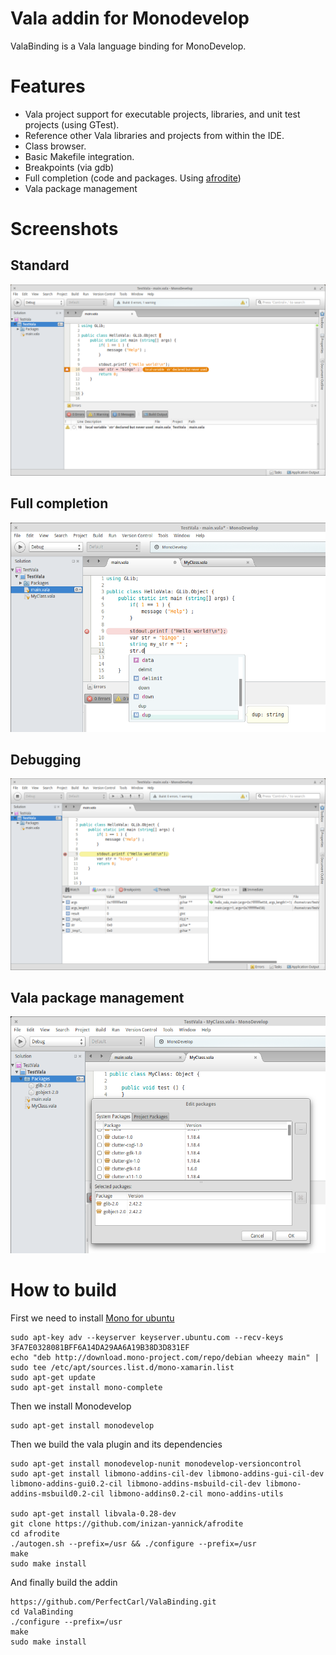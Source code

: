# Vala addin for Monodevelop

ValaBinding is a Vala language binding for MonoDevelop.

# Features
* Vala project support for executable projects, libraries, and unit test projects (using GTest).
* Reference other Vala libraries and projects from within the IDE.
* Class browser.
* Basic Makefile integration.
* Breakpoints (via gdb)
* Full completion (code and packages. Using [afrodite](https://github.com/inizan-yannick/afrodite))
* Vala package management

# Screenshots

## Standard
![standard](docs/ide-monodevelop.png)

## Full completion
![debugging](docs/ide-monodevelop-completion.png)

## Debugging
![debugging](docs/ide-monodevelop-debug.png)

## Vala package management
![packages](docs/ide-monodevelop-packages.png)

# How to build
First we need to install [Mono for ubuntu](http://www.mono-project.com/docs/getting-started/install/linux/#debian-ubuntu-and-derivatives")
```
sudo apt-key adv --keyserver keyserver.ubuntu.com --recv-keys 3FA7E0328081BFF6A14DA29AA6A19B38D3D831EF
echo "deb http://download.mono-project.com/repo/debian wheezy main" | sudo tee /etc/apt/sources.list.d/mono-xamarin.list
sudo apt-get update
sudo apt-get install mono-complete
```
Then we install Monodevelop
```
sudo apt-get install monodevelop
```
Then we build the vala plugin and its dependencies
```
sudo apt-get install monodevelop-nunit monodevelop-versioncontrol
sudo apt-get install libmono-addins-cil-dev libmono-addins-gui-cil-dev libmono-addins-gui0.2-cil libmono-addins-msbuild-cil-dev libmono-addins-msbuild0.2-cil libmono-addins0.2-cil mono-addins-utils

sudo apt-get install libvala-0.28-dev
git clone https://github.com/inizan-yannick/afrodite
cd afrodite
./autogen.sh --prefix=/usr && ./configure --prefix=/usr
make
sudo make install
```
And finally build the addin
```
https://github.com/PerfectCarl/ValaBinding.git
cd ValaBinding
./configure --prefix=/usr
make
sudo make install
```


